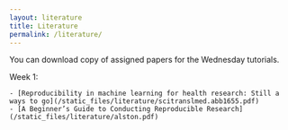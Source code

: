 ```yaml
---
layout: literature
title: Literature
permalink: /literature/
---
```

You can download copy of assigned papers for the Wednesday tutorials.

Week 1: 

    - [Reproducibility in machine learning for health research: Still a ways to go](/static_files/literature/scitranslmed.abb1655.pdf)
    - [A Beginner’s Guide to Conducting Reproducible Research](/static_files/literature/alston.pdf)
